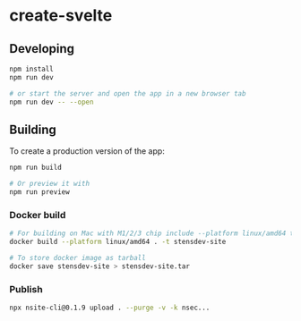 


# create-svelte



## Developing

```bash
npm install
npm run dev

# or start the server and open the app in a new browser tab
npm run dev -- --open
```

## Building

To create a production version of the app:

```bash
npm run build

# Or preview it with
npm run preview
```

### Docker build

```bash
# For building on Mac with M1/2/3 chip include --platform linux/amd64 to create an amd build
docker build --platform linux/amd64 . -t stensdev-site

# To store docker image as tarball 
docker save stensdev-site > stensdev-site.tar
```

### Publish

```bash
npx nsite-cli@0.1.9 upload . --purge -v -k nsec...  
```


